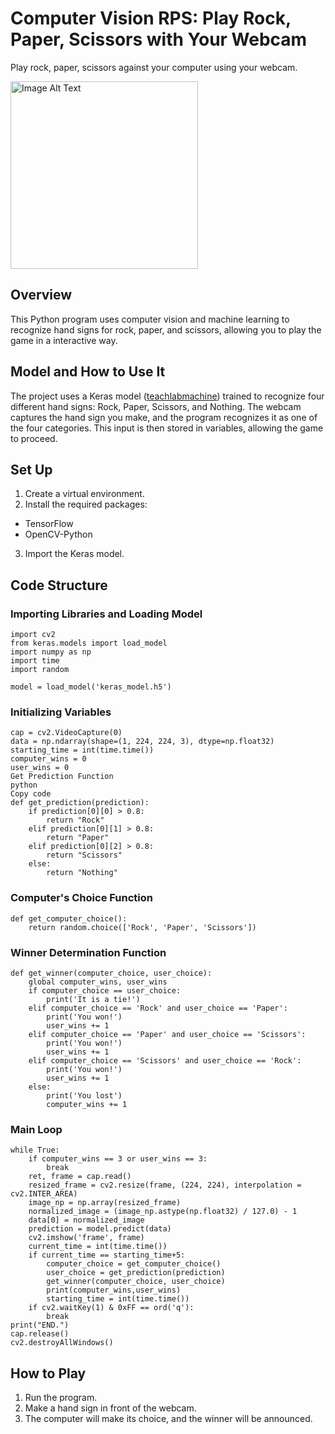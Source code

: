 # Computer Vision RPS: Play Rock, Paper, Scissors with Your Webcam

Play rock, paper, scissors against your computer using your webcam. 

<img src="https://blog.eduonix.com/wp-content/uploads/2019/10/CVT1.jpeg" alt="Image Alt Text" width="300">

## Overview

This Python program uses computer vision and machine learning to recognize hand signs for rock, paper, and scissors, allowing you to play the game in a interactive way.

## Model and How to Use It

The project uses a Keras model ([teachlabmachine](https://teachablemachine.withgoogle.com/ )) trained to recognize four different hand signs: Rock, Paper, Scissors, and Nothing. The webcam captures the hand sign you make, and the program recognizes it as one of the four categories. This input is then stored in variables, allowing the game to proceed.

## Set Up

1. Create a virtual environment.
2. Install the required packages:
- TensorFlow
- OpenCV-Python
3. Import the Keras model.

## Code Structure

### Importing Libraries and Loading Model

```
import cv2
from keras.models import load_model
import numpy as np
import time
import random

model = load_model('keras_model.h5')
```

### Initializing Variables

```
cap = cv2.VideoCapture(0)
data = np.ndarray(shape=(1, 224, 224, 3), dtype=np.float32)
starting_time = int(time.time())
computer_wins = 0
user_wins = 0
Get Prediction Function
python
Copy code
def get_prediction(prediction):
    if prediction[0][0] > 0.8:
        return "Rock"
    elif prediction[0][1] > 0.8:
        return "Paper"
    elif prediction[0][2] > 0.8:
        return "Scissors"
    else:
        return "Nothing"
```

### Computer's Choice Function

```
def get_computer_choice():
    return random.choice(['Rock', 'Paper', 'Scissors'])
```

### Winner Determination Function

```
def get_winner(computer_choice, user_choice):
    global computer_wins, user_wins
    if computer_choice == user_choice:
        print('It is a tie!')
    elif computer_choice == 'Rock' and user_choice == 'Paper':
        print('You won!')
        user_wins += 1
    elif computer_choice == 'Paper' and user_choice == 'Scissors':
        print('You won!')
        user_wins += 1
    elif computer_choice == 'Scissors' and user_choice == 'Rock':
        print('You won!')
        user_wins += 1
    else:
        print('You lost')
        computer_wins += 1
```

### Main Loop

```
while True:
    if computer_wins == 3 or user_wins == 3:
        break
    ret, frame = cap.read()
    resized_frame = cv2.resize(frame, (224, 224), interpolation = cv2.INTER_AREA)
    image_np = np.array(resized_frame)
    normalized_image = (image_np.astype(np.float32) / 127.0) - 1
    data[0] = normalized_image
    prediction = model.predict(data)
    cv2.imshow('frame', frame)
    current_time = int(time.time())
    if current_time == starting_time+5:
        computer_choice = get_computer_choice()
        user_choice = get_prediction(prediction)
        get_winner(computer_choice, user_choice)
        print(computer_wins,user_wins)
        starting_time = int(time.time())
    if cv2.waitKey(1) & 0xFF == ord('q'):
        break
print("END.")
cap.release()
cv2.destroyAllWindows()
```

## How to Play

1. Run the program.
2. Make a hand sign in front of the webcam.
3. The computer will make its choice, and the winner will be announced.
